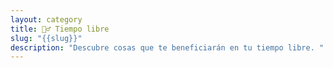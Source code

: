 ```yaml
---
layout: category
title: 🚵‍♂️ Tiempo libre
slug: "{{slug}}"
description: "Descubre cosas que te beneficiarán en tu tiempo libre. "
---
```

